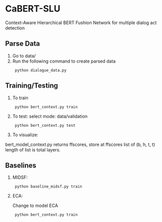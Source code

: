 # CaBERT-SLU
Context-Aware Hierarchical BERT Fushion Network for multiple dialog act detection

## Parse Data

1. Go to data/
2. Run the following command to create parsed data
    >
        python dialogue_data.py

## Training/Testing

1. To train
    >
        python bert_context.py train

2. To test: select mode: data/validation
    >
        python bert_context.py test 

3. To visualize:

bert_model_context.py returns ffscores, store at ffscores list of (b, h, t, t) <br>
length of list is total layers.


## Baselines

1. MIDSF:
    >
        python baseline_midsf.py train

2. ECA:

    Change to model ECA
    >
        python bert_context.py train



    
